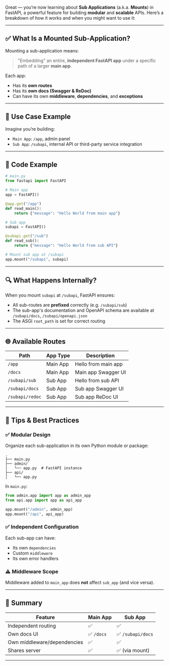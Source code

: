 Great — you’re now learning about **Sub Applications** (a.k.a. **Mounts**) in FastAPI, a powerful feature for building **modular** and **scalable** APIs. Here’s a breakdown of how it works and when you might want to use it:

---

## ✅ What Is a Mounted Sub-Application?

Mounting a sub-application means:

> "Embedding" an entire, **independent FastAPI app** under a specific path of a larger **main app**.

Each app:

* Has its **own routes**
* Has its **own docs (Swagger & ReDoc)**
* Can have its own **middleware**, **dependencies**, and **exceptions**

---

## 🧱 Use Case Example

Imagine you’re building:

* `Main App`: `/app`, admin panel
* `Sub App`: `/subapi`, internal API or third-party service integration

---

## 🧪 Code Example

```python
# main.py
from fastapi import FastAPI

# Main app
app = FastAPI()

@app.get("/app")
def read_main():
    return {"message": "Hello World from main app"}

# Sub app
subapi = FastAPI()

@subapi.get("/sub")
def read_sub():
    return {"message": "Hello World from sub API"}

# Mount sub app at /subapi
app.mount("/subapi", subapi)
```

---

## 🔍 What Happens Internally?

When you mount `subapi` at `/subapi`, FastAPI ensures:

* All sub-routes are **prefixed** correctly (e.g. `/subapi/sub`)
* The sub-app's documentation and OpenAPI schema are available at `/subapi/docs`, `/subapi/openapi.json`
* The ASGI `root_path` is set for correct routing

---

## 🌐 Available Routes

| Path            | App Type | Description         |
| --------------- | -------- | ------------------- |
| `/app`          | Main App | Hello from main app |
| `/docs`         | Main App | Main app Swagger UI |
| `/subapi/sub`   | Sub App  | Hello from sub API  |
| `/subapi/docs`  | Sub App  | Sub app Swagger UI  |
| `/subapi/redoc` | Sub App  | Sub app ReDoc UI    |

---

## 🧠 Tips & Best Practices

### ✅ Modular Design

Organize each sub-application in its own Python module or package:

```plaintext
.
├── main.py
├── admin/
│   └── app.py  # FastAPI instance
├── api/
│   └── app.py
```

In `main.py`:

```python
from admin.app import app as admin_app
from api.app import app as api_app

app.mount("/admin", admin_app)
app.mount("/api", api_app)
```

### ✅ Independent Configuration

Each sub-app can have:

* Its own `dependencies`
* Custom `middleware`
* Its own error handlers

### ⚠️ Middleware Scope

Middleware added to `main_app` does **not** affect `sub_app` (and vice versa).

---

## 🚀 Summary

| Feature                     | Main App  | Sub App          |
| --------------------------- | --------- | ---------------- |
| Independent routing         | ✅         | ✅                |
| Own docs UI                 | ✅ `/docs` | ✅ `/subapi/docs` |
| Own middleware/dependencies | ✅         | ✅                |
| Shares server               | ✅         | ✅ (via mount)    |

---

